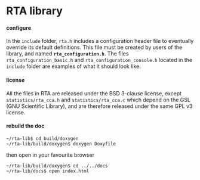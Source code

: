 # RTA library

#### configure

In the `include` folder, `rta.h` includes a configuration header file
to eventually override its default definitions.
This file must be created by users of the library, and named **`rta_configuration.h`**.
The files `rta_configuration_basic.h` and `rta_configuration_console.h` located
in the `include` folder are examples of what it should look like.

#### license

All the files in RTA are released under the BSD 3-clause license, except
`statistics/rta_cca.h` and `statistics/rta_cca.c` which depend on the GSL
(GNU Scientific Library), and are therefore released under the same GPL v3
license.

#### rebuild the doc

`~/rta-lib$ cd build/doxygen`<br />
`~/rta-lib/build/doxygen$ doxygen Doxyfile`

then open in your favourite browser

`~/rta-lib/build/doxygen$ cd ../../docs`<br />
`~/rta-lib/docs$ open index.html`